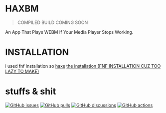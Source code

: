 # HAXBM

> COMPILED BUILD COMING SOON

An App That Plays WEBM If Your Media Player Stops Working.

# INSTALLATION
i used fnf installation so
[haxe](https://haxe.org/)
[the installation (FNF INSTALLATION CUZ TOO LAZY TO MAKE)](https://gamebanana.com/tuts/13935)
# stuffs & shit
[![GitHub issues](https://img.shields.io/github/issues/bambitheone82112/HAXBM)](https://github.com/bambitheone82112/HAXBM/issues)
[![GitHub pulls](https://img.shields.io/github/pulls/bambitheone82112/HAXBM)](https://github.com/bambitheone82112/HAXBM/pulls)
[![GitHub discussions](https://img.shields.io/github/discussions/bambitheone82112/HAXBM)](https://github.com/bambitheone82112/HAXBM/discussions)
[![GitHub actions](https://img.shields.io/github/actions/bambitheone82112/HAXBM)](https://github.com/bambitheone82112/HAXBM/actions)
